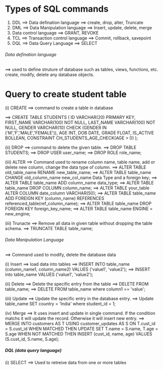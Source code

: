 # Types of SQL commands
1. DDL ==> Data defination language
==> create, drop, alter, Truncate
2. DML ==> Data Manipulation language
==> Insert, update, delete, merge
3. Data control language
==> GRANT, REVOKE
4. TCL ==> Transaction control language
==> Commit, rollback, savepoint
5. DQL ==> Data Query Language
==> SELECT


###### Data defination language
==> used to define struture of database such as tables, views, functions, etc. create, modify, delete any database objects.
# Query to create student table
(i) CREATE ==> command to create a table in database

==> CREATE TABLE STUDENTS
(
    ID VARCHAR(20) PRIMARY KEY,
    FIRST_NAME VARCHAR(100) NOT NULL,
    LAST_NAME VARCHAR(100) NOT NULL,
    GENDER VARCHAR(10) CHECK (GENDER IN ('M','F','MALE','FEMALE')),
    AGE INT,
    DOB DATE,
    GRADE FLOAT,
    IS_ACTIVE BOLLEAN,
    CONSTRAINT CH_STUDENTS_AGE_CHECK(AGE > 0)
);

(ii) DROP ==> command to delete the given table.
==> DROP TABLE STUDENTS;
==> DROP USER user_name;
==> DROP ROLE role_name;

(iii) ALTER ==> Command used to rename column name, table name, add or delete new column, change the data type of column.
==> ALTER TABLE old_table_name RENAME new_table_name;
==> ALTER TABLE table_name CHANGE old_column_name new_col_name Data Type and a foreign key;
==> ALTER TABLE table_name ADD column_name data_type;
==> ALTER TABLE table_name DROP COLUMN column_name;
==> ALTER TABLE your_table ALTER COLUMN date_column VARCHAR(50);
==> ALTER TABLE table_name
ADD FOREIGN KEY (column_name) REFERENCES referenced_table(ref_column_name);
==> ALTER TABLE table_name
DROP FOREIGN KEY foreign_key_name;
==> ALTER TABLE table_name
ENGINE = new_engine;

(iii) Trunacte ==> Remove all data in given table without dropping the table schema.
==> TRUNCATE TABLE table_name;


###### Data Manipulation Language
==> Command used to modify, delete the database data

(i) Insert ==> load data into tables
==> INSERT INTO table_name (column_name1, column_name2)
    VALUES ('value1', 'value2');
==> INSERT into table_name 
    VALUES ('value1', 'value2');

(ii) Delete ==> Delete the specific entry from the table
==> DELETE FROM table_name;
==> DELETE FROM table_name where column1 == 'value';

(iii) Update ==> Update the specific entry in the database entry.
==> Update table_name 
    SET country = 'India' 
    where student_id = 1;

(iv) Merge ==> It uses insert and update in single command.
    If the condition matchs it will update the record. Otherwise it will insert new entry.
==> MERGE INTO customers AS T
    USING customer_updates AS S
    ON T.cust_id = S.cust_id
    WHEN MATCHED THEN
        UPDATE SET T.name = S.name, T.age = S.age
    WHEN NOT MATCHED THEN
        INSERT (cust_id, name, age)
        VALUES (S.cust_id, S.name, S.age);

##### DQL (data query language)
(i) SELECT 
==> Used to retreive data from one or more tables

